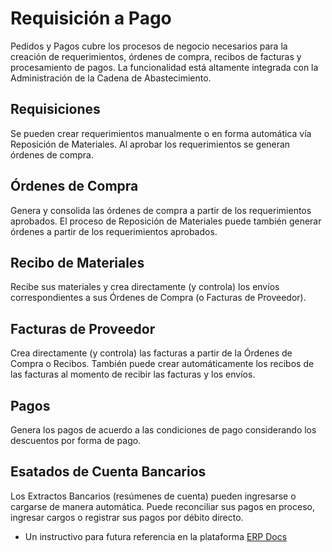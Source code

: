 # Requisición a Pago
Pedidos y Pagos cubre los procesos de negocio necesarios para la creación de requerimientos, órdenes de compra, recibos de facturas y procesamiento de pagos. La funcionalidad está altamente integrada con
la Administración de la Cadena de Abastecimiento.
## Requisiciones
Se pueden crear requerimientos manualmente o en forma automática vía Reposición de Materiales. Al aprobar los requerimientos se generan órdenes de compra.
## Órdenes de Compra
Genera y consolida las órdenes de compra a partir de los requerimientos aprobados. El proceso de Reposición de Materiales puede también generar órdenes a partir de los requerimientos aprobados.
## Recibo de Materiales
Recibe sus materiales y crea directamente (y controla) los envíos correspondientes a sus Órdenes de Compra (o Facturas de Proveedor).
## Facturas de Proveedor
Crea directamente (y controla) las facturas a partir de la Órdenes de Compra o Recibos. También puede crear automáticamente los recibos de las facturas al momento de recibir las facturas y los envíos.
## Pagos
Genera los pagos de acuerdo a las condiciones de pago considerando los descuentos por forma de pago.
## Esatados de Cuenta Bancarios
Los Extractos Bancarios (resúmenes de cuenta) pueden ingresarse o cargarse de manera automática. Puede reconciliar sus pagos en proceso, ingresar cargos o registrar sus pagos por débito directo.
- Un instructivo para futura referencia en la plataforma [ERP Docs](https://docs.erpya.com/)
